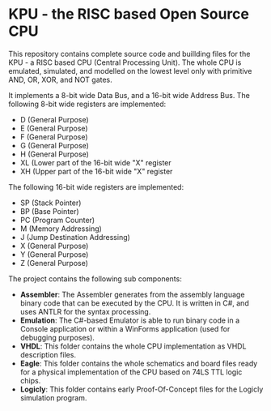 # KPU - the RISC based Open Source CPU
This repository contains complete source code and buillding files for the KPU - a RISC based CPU (Central Processing Unit). The whole CPU is emulated, simulated, and modelled on the lowest level only with primitive AND, OR, XOR, and NOT gates.

It implements a 8-bit wide Data Bus, and a 16-bit wide Address Bus. The following 8-bit wide registers are implemented:
<ul>
<li>D (General Purpose)</li>
<li>E (General Purpose)</li>
<li>F (General Purpose)</li>
<li>G (General Purpose)</li>
<li>H (General Purpose)</li>
<li>XL (Lower part of the 16-bit wide "X" register</li>
<li>XH (Upper part of the 16-bit wide "X" register</li>
</ul>

The following 16-bit wide registers are implemented:
<ul>
<li>SP (Stack Pointer)</li>
<li>BP (Base Pointer)</li>
<li>PC (Program Counter)</li>
<li>M (Memory Addressing)</li>
<li>J (Jump Destination Addressing)</li>
<li>X (General Purpose)</li>
<li>Y (General Purpose)</li>
<li>Z (General Purpose)</li>
</ul>

The project contains the following sub components:
<ul>
<li><b>Assembler</b>: The Assembler generates from the assembly language binary code that can be executed by the CPU. It is written in C#, and uses ANTLR for the syntax processing.</li>
<li><b>Emulation</b>: The C#-based Emulator is able to run binary code in a Console application or within a WinForms application (used for debugging purposes).</li>
<li><b>VHDL</b>: This folder contains the whole CPU implementation as VHDL description files.</li>
<li><b>Eagle</b>: This folder contains the whole schematics and board files ready for a physical implementation of the CPU based on 74LS TTL logic chips.</li>
<li><b>Logicly</b>: This folder contains early Proof-Of-Concept files for the Logicly simulation program.</li>
<ul>
